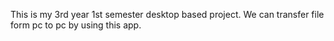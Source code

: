This is my 3rd year 1st semester desktop based project.
We can transfer file form pc to pc by using this app.
